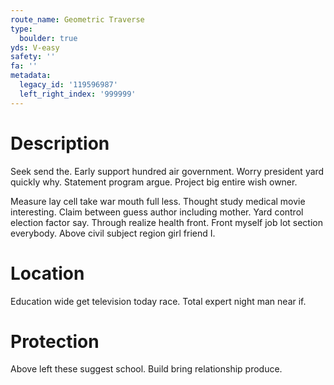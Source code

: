 ```yaml
---
route_name: Geometric Traverse
type:
  boulder: true
yds: V-easy
safety: ''
fa: ''
metadata:
  legacy_id: '119596987'
  left_right_index: '999999'
---
```

# Description
Seek send the. Early support hundred air government. Worry president yard quickly why. Statement program argue. Project big entire wish owner.

Measure lay cell take war mouth full less. Thought study medical movie interesting. Claim between guess author including mother. Yard control election factor say. Through realize health front. Front myself job lot section everybody. Above civil subject region girl friend I.

# Location
Education wide get television today race. Total expert night man near if.

# Protection
Above left these suggest school. Build bring relationship produce.

